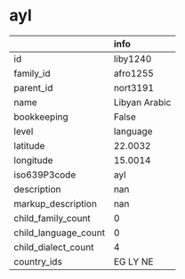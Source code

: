 # ayl
|                      | info          |
|:---------------------|:--------------|
| id                   | liby1240      |
| family_id            | afro1255      |
| parent_id            | nort3191      |
| name                 | Libyan Arabic |
| bookkeeping          | False         |
| level                | language      |
| latitude             | 22.0032       |
| longitude            | 15.0014       |
| iso639P3code         | ayl           |
| description          | nan           |
| markup_description   | nan           |
| child_family_count   | 0             |
| child_language_count | 0             |
| child_dialect_count  | 4             |
| country_ids          | EG LY NE      |